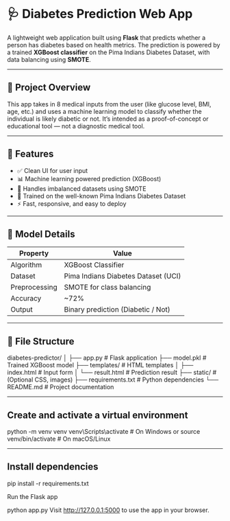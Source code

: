 # 🩺 Diabetes Prediction Web App

A lightweight web application built using **Flask** that predicts whether a person has diabetes based on health metrics. The prediction is powered by a trained **XGBoost classifier** on the Pima Indians Diabetes Dataset, with data balancing using **SMOTE**.

---

## 📌 Project Overview

This app takes in 8 medical inputs from the user (like glucose level, BMI, age, etc.) and uses a machine learning model to classify whether the individual is likely diabetic or not. It’s intended as a proof-of-concept or educational tool — not a diagnostic medical tool.

---

## 🚀 Features

- ✅ Clean UI for user input
- 📊 Machine learning powered prediction (XGBoost)
- 🔄 Handles imbalanced datasets using SMOTE
- 🧠 Trained on the well-known Pima Indians Diabetes Dataset
- ⚡ Fast, responsive, and easy to deploy

---

## 🧪 Model Details

| Property        | Value                                 |
|----------------|----------------------------------------|
| Algorithm       | XGBoost Classifier                    |
| Dataset         | Pima Indians Diabetes Dataset (UCI)   |
| Preprocessing   | SMOTE for class balancing             |
| Accuracy        | ~72%                                  |
| Output          | Binary prediction (Diabetic / Not)    |

---

## 📂 File Structure

diabetes-predictor/
│
├── app.py # Flask application
├── model.pkl # Trained XGBoost model
├── templates/ # HTML templates
│ ├── index.html # Input form
│ └── result.html # Prediction result
├── static/ # (Optional CSS, images)
├── requirements.txt # Python dependencies
└── README.md # Project documentation


---

## Create and activate a virtual environment

python -m venv venv
venv\Scripts\activate   # On Windows
or
source venv/bin/activate   # On macOS/Linux

---

## Install dependencies

pip install -r requirements.txt

Run the Flask app

python app.py
Visit http://127.0.0.1:5000 to use the app in your browser.